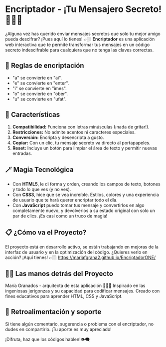 # Encriptador - ¡Tu Mensajero Secreto! 🕵🏻‍♀️
¿Alguna vez has querido enviar mensajes secretos que solo tu mejor amigo pueda descifrar? ¡Pues aquí lo tienes! 👉🏼 **Encriptador** es una aplicación web interactiva que te permite transformar tus mensajes en un código secreto indescifrable para cualquiera que no tenga las claves correctas.

## 🔑 Reglas de encriptación 
+ "a" se convierte en "ai".
+ "e" se convierte en "enter".
+ "i" se convierte en "imes".
+ "o" se convierte en "ober".
+ "u" se convierte en "ufat".


## 🎨 Características
1. **Compatibilidad:** Funciona con letras minúsculas (¡nada de gritar!).
2. **Restricciones:** No admite acentos ni caracteres especiales.
3. **Conversión:** Encripta y desencripta a gusto.
4. **Copiar:** Con un clic, tu mensaje secreto va directo al portapapeles.
5. **Reset:** Incluye un botón para limpiar el área de texto y permitir nuevas entradas.

## 🪄 Magia Tecnológica
+ Con **HTML5**, le di forma y orden, creando los campos de texto, botones y todo lo que ves (y no ves).
+ Con **CSS3**, hice que se vea increíble. Estilos, colores y una experiencia de usuario que te hará querer encriptar todo el día.
+ Con **JavaScript** puedo tomar tus mensaje y convertirlos en algo completamente nuevo, y devolverlos a su estado original con solo un par de clics. ¡Es casi como un truco de magia!

## 📋 ¿Cómo va el Proyecto?
El proyecto está en desarrollo activo, se están trabajando en mejoras de la interfaz de usuario y en la optimización del código.
¿Quieres verlo en acción? ¡Aquí tienes! 👉🏼 https://mariafgrana2.github.io/EncriptadorONE/


## 🙌🏼 Las manos detrás del Proyecto
María Granados - arquitecta de esta aplicación 👩🏻‍💻
Inspirado en las ingeniosas jerigonzas y su capacidad para codificar mensajes.
Creado con fines educativos para aprender HTML, CSS y JavaScript.


## 💬 Retroalimentación y soporte
Si tiene algún comentario, sugerencia o problema con el encriptador, no dudes en compartirlo. ¡Tu aporte es muy apreciado!

¡Difruta, haz que los códigos hablen!👁️‍🗨️
